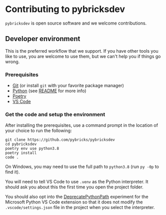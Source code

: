 # Contributing to pybricksdev

`pybricksdev` is open source software and we welcome contributions.


## Developer environment

This is the preferred workflow that we support. If you have other tools you like
to use, you are welcome to use them, but we can't help you if things go wrong.

### Prerequisites

- [Git](https://git-scm.com/) (or install `git` with your favorite package manager)
- [Python](https://python.org) (see [README](./README.md) for more info)
- [Poetry](https://python-poetry.org/)
- [VS Code](https://code.visualstudio.com/)

### Get the code and setup the environment

After installing the prerequisites, use a command prompt in the location of your
choice to run the following:

    git clone https://github.com/pybricks/pybricksdev
    cd pybricksdev
    poetry env use python3.8
    poetry install
    code .

On Windows, you may need to use the full path to `python3.8` (run `py -0p` to find it).

You will need to tell VS Code to use `.venv` as the Python interpreter. It
should ask you about this the first time you open the project folder.

You should also opt into the [DeprecatePythonPath] experiment for the Microsoft
Python VS Code extension so that it does not modify the `.vscode/settings.json`
file in the project when you select the interpreter.

[DeprecatePythonPath]: https://github.com/microsoft/vscode-python/wiki/AB-Experiments#deprecatepythonpath
